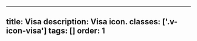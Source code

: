 <!--
 *              Copyright (c) 2025 Visa, Inc.
 *
 * Licensed under the Apache License, Version 2.0 (the "License");
 * you may not use this file except in compliance with the License.
 * You may obtain a copy of the License at
 *
 *         http://www.apache.org/licenses/LICENSE-2.0
 *
 * Unless required by applicable law or agreed to in writing, software
 * distributed under the License is distributed on an "AS IS" BASIS,
 * WITHOUT WARRANTIES OR CONDITIONS OF ANY KIND, either express or implied.
 * See the License for the specific language governing permissions and
 * limitations under the License.
 *
 -->
---
title: Visa 
description: Visa icon.
classes: ['.v-icon-visa']
tags: []
order: 1
---

<svg class="v-icon v-icon-visa v-icon-low" height="24" viewbox="0 0 24 24" width="24">
  <use href="#visa-notifications-low">
  </use>
</svg>
